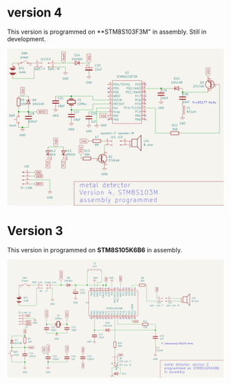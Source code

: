 # version 4 

This version is programmed on **STM8S103F3M" in assembly. Still in development. 

![version-4-stm8s103m6.png](version-4-stm8s103m6.png)

# Version 3 

This version in programmed on **STM8S105K6B6** in assembly.

![bare-metal-schematic.png](bare-metal-schematic.png)
